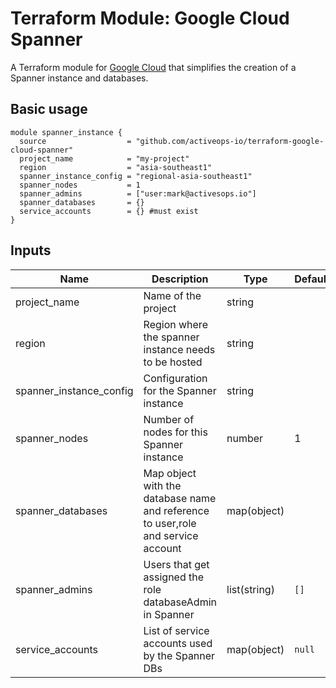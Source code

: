 Terraform Module: Google Cloud Spanner
======================================

A Terraform module for [Google Cloud](https://cloud.google.com) that simplifies the creation of a Spanner instance and databases.

## Basic usage

```hcl-terraform
module spanner_instance {
  source                  = "github.com/activeops-io/terraform-google-cloud-spanner"
  project_name            = "my-project"
  region                  = "asia-southeast1"
  spanner_instance_config = "regional-asia-southeast1"
  spanner_nodes           = 1
  spanner_admins          = ["user:mark@activesops.io"]
  spanner_databases       = {}
  service_accounts        = {} #must exist
}
```

## Inputs

| Name                    | Description                                                                                                       | Type         | Default                 | Required |
|-------------------------|-------------------------------------------------------------------------------------------------------------------|--------------|-------------------------|----------|
| project_name            | Name of the project                                                                                               | string       |                         | Yes      |
| region                  | Region where the spanner instance needs to be hosted                                                              | string       |                         | Yes      |
| spanner_instance_config | Configuration for the Spanner instance                                                                            | string       |                         | Yes      |
| spanner_nodes           | Number of nodes for this Spanner instance                                                                         | number       | 1                       | Yes      |
| spanner_databases       | Map object with the database name and reference to user,role and service account                                  | map(object)  |                         | Yes      |
| spanner_admins          | Users that get assigned the role databaseAdmin in Spanner                                                         | list(string) | `[]`                    | Yes      |
| service_accounts        | List of service accounts used by the Spanner DBs                                                                 | map(object)  | `null`                  | Yes      |
